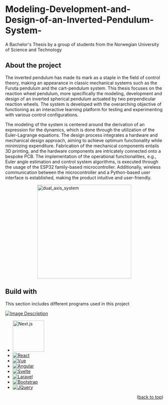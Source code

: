 # Modeling-Development-and-Design-of-an-Inverted-Pendulum-System-
A Bachelor's Thesis by a group of students from the Norwegian University of Science and Technology

## About the project
The inverted pendulum has made its mark as a staple in the field of control theory, making an appearance in classic mechanical systems such as the Furuta pendulum and the cart-pendulum system. This thesis focuses on the reaction wheel pendulum, more specifically the modeling, development and design of an inverted spherical pendulum actuated by two perpendicular reaction wheels. The system is developed with the overarching objective of functioning as an interactive learning platform for testing and experimenting with various control configurations.

The modeling of the system is centered around the derivation of an expression for the dynamics, which is done through the utilization of the Euler-Lagrange equations. The design process integrates a hardware and mechanical design approach, aiming to achieve optimum functionality while minimizing expenditure. Fabrication of the mechanical components entails 3D printing, and the hardware components are intricately connected onto a bespoke PCB. The implementation of the operational functionalities, e.g., Euler angle estimation and control system algorithms, is executed through the usage of the ESP32 family-based microcontroller. Additionally, wireless communication between the microcontroller and a Python-based user interface is established, making the product intuitive and user-friendly. 



<div style="display: flex; justify-content: center;">
  <img src="https://github.com/Ludvigvart/Modeling-Development-and-Design-of-an-Inverted-Pendulum-System-/assets/97682577/c611afdd-bf9d-439f-9153-e396584b6c3e" alt="dual_axis_system" width="300">
</div>

## Build with
This section includes different programs used in this project

[![Image Description](https://i0.wp.com/www.autodesk.com/products/fusion-360/blog/wp-content/uploads/2019/06/fusion-logo.png?ssl=1)](https://www.autodesk.no/products/fusion-360/overview?term=1-YEAR&tab=subscription)

* <img src="https://link-to-next-js-image" alt="Next.js" width="100">
* [![React][React.js]][React-url]
* [![Vue][Vue.js]][Vue-url]
* [![Angular][Angular.io]][Angular-url]
* [![Svelte][Svelte.dev]][Svelte-url]
* [![Laravel][Laravel.com]][Laravel-url]
* [![Bootstrap][Bootstrap.com]][Bootstrap-url]
* [![JQuery][JQuery.com]][JQuery-url]

<p align="right">(<a href="#readme-top">back to top</a>)</p>






[contributors-shield]: https://img.shields.io/github/contributors/othneildrew/Best-README-Template.svg?style=for-the-badge
[contributors-url]: https://github.com/othneildrew/Best-README-Template/graphs/contributors
[forks-shield]: https://img.shields.io/github/forks/othneildrew/Best-README-Template.svg?style=for-the-badge
[forks-url]: https://github.com/othneildrew/Best-README-Template/network/members
[stars-shield]: https://img.shields.io/github/stars/othneildrew/Best-README-Template.svg?style=for-the-badge
[stars-url]: https://github.com/othneildrew/Best-README-Template/stargazers
[issues-shield]: https://img.shields.io/github/issues/othneildrew/Best-README-Template.svg?style=for-the-badge
[issues-url]: https://github.com/othneildrew/Best-README-Template/issues
[license-shield]: https://img.shields.io/github/license/othneildrew/Best-README-Template.svg?style=for-the-badge
[license-url]: https://github.com/othneildrew/Best-README-Template/blob/master/LICENSE.txt
[linkedin-shield]: https://img.shields.io/badge/-LinkedIn-black.svg?style=for-the-badge&logo=linkedin&colorB=555
[linkedin-url]: https://linkedin.com/in/othneildrew
[product-screenshot]: images/screenshot.png
[Next.js]: https://i0.wp.com/www.autodesk.com/products/fusion-360/blog/wp-content/uploads/2019/06/fusion-logo.png?ssl=1
[Next-url]: https://www.autodesk.no/products/fusion-360/overview?term=1-YEAR&tab=subscription
[React.js]: https://img.shields.io/badge/React-20232A?style=for-the-badge&logo=react&logoColor=61DAFB
[React-url]: https://reactjs.org/
[Vue.js]: https://img.shields.io/badge/Vue.js-35495E?style=for-the-badge&logo=vuedotjs&logoColor=4FC08D
[Vue-url]: https://vuejs.org/
[Angular.io]: https://img.shields.io/badge/Angular-DD0031?style=for-the-badge&logo=angular&logoColor=white
[Angular-url]: https://angular.io/
[Svelte.dev]: https://img.shields.io/badge/Svelte-4A4A55?style=for-the-badge&logo=svelte&logoColor=FF3E00
[Svelte-url]: https://svelte.dev/
[Laravel.com]: https://img.shields.io/badge/Laravel-FF2D20?style=for-the-badge&logo=laravel&logoColor=white
[Laravel-url]: https://laravel.com
[Bootstrap.com]: https://img.shields.io/badge/Bootstrap-563D7C?style=for-the-badge&logo=bootstrap&logoColor=white
[Bootstrap-url]: https://getbootstrap.com
[JQuery.com]: https://img.shields.io/badge/jQuery-0769AD?style=for-the-badge&logo=jquery&logoColor=white
[JQuery-url]: https://jquery.com 

